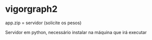 # vigorgraph2

app.zip = servidor (solicite os pesos)

Servidor em python, necessário instalar na máquina que irá executar
